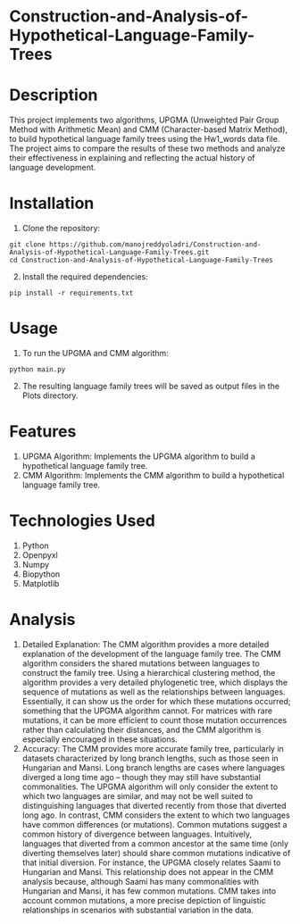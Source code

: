 # Construction-and-Analysis-of-Hypothetical-Language-Family-Trees

# Description

This project implements two algorithms, UPGMA (Unweighted Pair Group Method with Arithmetic Mean) and CMM (Character-based Matrix Method), to build hypothetical language family trees using the Hw1_words data file. The project aims to compare the results of these two methods and analyze their effectiveness in explaining and reflecting the actual history of language development.

# Installation

1. Clone the repository:
```
git clone https://github.com/manojreddyoladri/Construction-and-Analysis-of-Hypothetical-Language-Family-Trees.git
cd Construction-and-Analysis-of-Hypothetical-Language-Family-Trees
```
2. Install the required dependencies:
```
pip install -r requirements.txt
```
# Usage
1. To run the UPGMA and CMM algorithm:
```
python main.py
```
2. The resulting language family trees will be saved as output files in the Plots directory.

# Features
1. UPGMA Algorithm: Implements the UPGMA algorithm to build a hypothetical language family tree.
2. CMM Algorithm: Implements the CMM algorithm to build a hypothetical language family tree.

# Technologies Used
1. Python
2. Openpyxl
3. Numpy
4. Biopython
5. Matplotlib

# Analysis
1. Detailed Explanation: The CMM algorithm provides a more detailed explanation of the development of the language family tree. The CMM algorithm considers the shared mutations between languages to construct the family tree. Using a hierarchical clustering method, the algorithm provides a very detailed phylogenetic tree, which displays the sequence of mutations as well as the relationships between languages. Essentially, it can show us the order for which these mutations occurred; something that the UPGMA algorithm cannot. For matrices with rare mutations, it can be more efficient to count those mutation occurrences rather than calculating their distances, and the CMM algorithm is especially encouraged in these situations.
2. Accuracy: The CMM provides more accurate family tree, particularly in datasets characterized by long branch lengths, such as those seen in Hungarian and Mansi. Long branch lengths are cases where languages diverged a long time ago – though they may still have substantial commonalities. The UPGMA algorithm will only consider the extent to which two languages are similar, and may not be well suited to distinguishing languages that diverted recently from those that diverted long ago. In contrast, CMM considers the extent to which two languages have common differences (or mutations). Common mutations suggest a common history of divergence between languages. Intuitively, languages that diverted from a common ancestor at the same time (only diverting themselves later) should share common mutations indicative of that initial diversion. For instance, the UPGMA closely relates Saami to Hungarian and Mansi. This relationship does not appear in the CMM analysis because, although Saami has many commonalities with Hungarian and Mansi, it has few common mutations. CMM takes into account common mutations, a more precise depiction of linguistic relationships in scenarios with substantial variation in the data.
